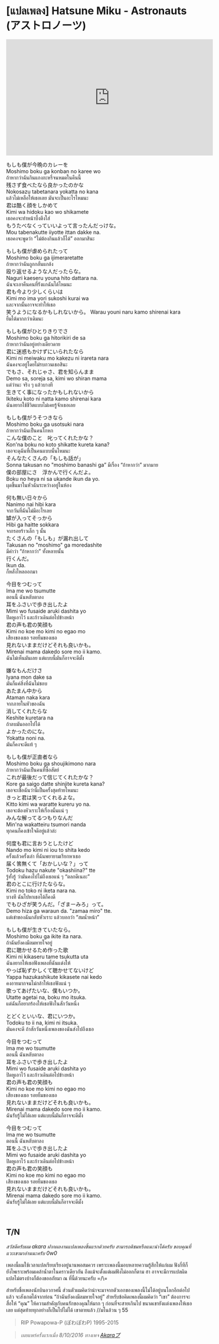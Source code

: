 # [แปลเพลง] Hatsune Miku - Astronauts (アストロノーツ)


<iframe width="560" height="315" src="https://www.youtube.com/embed/B776HM2cZWM" title="YouTube video player" frameborder="0" allow="accelerometer; autoplay; clipboard-write; encrypted-media; gyroscope; picture-in-picture" allowfullscreen></iframe>
<br>

もしも僕が今晩のカレーを   
Moshimo boku ga konban no karee wo  
ถ้าหากว่าฉันกินแกงกะหรี่จนหมดในคืนนี้  
残さず食べたなら良かったのかな  
Nokosazu tabetanara yokatta no kana  
แล้วไม่เหลือให้เธอเลย มันจะเป็นอะไรไหมนะ  
君は酷く顔をしかめて  
Kimi wa hidoku kao wo shikamete   
เธอคงจะทำหน้าบึ้งตึงใส่  
もうたべなくっていいよって言ったんだっけな。   
Mou tabenakutte iiyotte ittan dakke na.  
เธอคงจะพูดว่า “ไม่ต้องกินแล้วก็ได้” ออกมาสินะ  

もしも僕が虐められたって   
Moshimo boku ga ijimeraretatte  
ถ้าหากว่าฉันถูกกลั่นแกล้ง  
殴り返せるような人だったらな。   
Naguri kaeseru youna hito dattara na.  
ฉันจะเอาคืนคนที่รังแกฉันได้ไหมนะ  
君も今より少しくらいは   
Kimi mo ima yori sukoshi kurai wa  
และจากนั้นอาจจะทำให้เธอ  
笑うようになるかもしれないから。 
Warau youni naru kamo shirenai kara  
ยิ้มได้มากกว่าเดิมนะ   	 

もしも僕がひとりきりでさ   
Moshimo boku ga hitorikiri de sa  
ถ้าหากว่าฉันอยู่อย่างเดียวดาย  
君に迷惑もかけずにいられたなら   
Kimi ni meiwaku mo kakezu ni irareta nara  
ฉันคงจะอยู่โดยไม่รบกวนเธอสินะ  
でもさ、それじゃさ、君を知らんまま   
Demo sa, soreja sa, kimi wo shiran mama  
แต่ว่านะ จริง ๆ แล้วบางที  
生きてく事になったかもしれないから   
Ikiteku koto ni natta kamo shirenai kara  
ฉันอยากใช้ชีวิตแบบไม่เคยรู้จักเธอเลย  
 
もしも僕がうそつきなら   
Moshimo boku ga usotsuki nara  
ถ้าหากว่าฉันเป็นคนโกหก  
こんな僕のこと　叱ってくれたかな？   
Kon'na boku no koto shikatte kureta kana?  
เธอจะดุฉันที่เป็นคนแบบนั้นไหมนะ  
そんなたくさんの「もしも話が」   
Sonna takusan no "moshimo banashi ga”
มีเรื่อง “ถ้าหากว่า” มากมาย  
僕の部屋にさ　浮かんで行くんだよ。   
Boku no heya ni sa ukande ikun da yo.  
ผุดขึ้นมาในหัวฉันระหว่างอยู่ในห้อง   

何も無い日々から   
Nanimo nai hibi kara  
จากวันที่ฉันไม่มีอะไรเลย  
罅が入ってそっから   
Hibi ga haitte sokkara  
จากรอยร้าวเล็ก ๆ นั้น  
たくさんの「もしも」が漏れ出して   
Takusan no "moshimo" ga moredashite  
มีคำว่า “ถ้าหากว่า” ทั้งหลายนั้น  
行くんだ。   
Ikun da.  
ก็หลั่งไหลออกมา  
 
今目をつむって   
Ima me wo tsumutte  
ตอนนี้ ฉันหลับตาลง  
耳をふさいで歩き出したよ   
Mimi wo fusaide aruki dashita yo  
ปิดหูเอาไว้ และก้าวเดินต่อไปข้างหน้า  
君の声も君の笑顔も   
Kimi no koe mo kimi no egao mo  
เสียงของเธอ รอยยิ้มของเธอ  
見れないままだけどそれも良いかも。   
Mirenai mama dakedo sore mo ii kamo.  
ฉันไม่เห็นมันเลย แต่แบบนี้มันก็อาจจะดีมั้ง  
 
嫌なもんだけさ   
Iyana mon dake sa  
มันก็แค่สิ่งที่ฉันไม่ชอบ  
あたまん中から   
Ataman naka kara  
จากภายในหัวของฉัน  
消してくれたらな   
Keshite kuretara na  
ถ้าลบมันออกไปได้  
よかったのにな。   
Yokatta noni na.  
มันก็คงจะดีแท้ ๆ  
 
もしも僕が正直者なら   
Moshimo boku ga shoujikimono nara  
ถ้าหากว่าฉันเป็นคนที่ซื่อสัตย์  
これが最後だって信じてくれたかな？   
Kore ga saigo datte shinjite kureta kana?  
เธอจะเชื่อฉันว่านี่เป็นครั้งสุดท้ายไหมนะ  
きっと君は笑ってくれるよな。   
Kitto kimi wa waratte kureru yo na.  
เธอจะต้องหัวเราะให้เรื่องนั้นแน่ ๆ  
みんな解ってるつもりなんだ   
Min'na wakatteiru tsumori nanda  
ทุกคนก็คงเข้าใจดีอยู่แล้วล่ะ  
 
何度も君に言おうとしたけど   
Nando mo kimi ni iou to shita kedo  
ครั้งแล้วครั้งเล่า ที่ฉันพยายามเรียกหาเธอ  
届く筈無くて「おかしいな？」って   
Todoku hazu nakute "okashiina?" tte  
รู้ทั้งรู้ ว่ามันคงไปไม่ถึงเธอแน่ ๆ “ตลกดีเนอะ”   
君のとこに行けたならな。   
Kimi no toko ni iketa nara na.  
บางที ฉันไปหาเธอได้ก็คงดี  
でもひざが笑うんだ。「ざまーみろ」って。   
Demo hiza ga waraun da. "zamaa miro" tte.  
แต่เข่าของฉันกลับหัวเราะ แล้วบอกว่า “สมน้ำหน้า”  
 
もしも僕が生きていたなら。   
Moshimo boku ga ikite ita nara.  
ถ้าฉันยังคงมีลมหายใจอยู่  
君に聴かせるため作った歌   
Kimi ni kikaseru tame tsukutta uta  
ฉันอยากให้เธอฟังเพลงที่ฉันแต่งให้  
やっぱ恥ずかしくて聴かせてないけど   
Yappa hazukashikute kikasete nai kedo  
คงอายมากจนไม่กล้าให้เธอฟังแน่ ๆ  
歌ってあげたいな、僕もいつか。   
Utatte agetai na, boku mo itsuka.  
แต่ฉันก็อยากร้องให้เธอฟังในสักวันหนึ่ง  
 
とどくといいな、君にいつか。   
Todoku to ii na, kimi ni itsuka.  
มันคงจะดี ถ้าสักวันหนึ่งเพลงของฉันส่งไปถึงเธอ  
 
今目をつむって   
Ima me wo tsumutte  
ตอนนี้ ฉันหลับตาลง  
耳をふさいで歩き出したよ   
Mimi wo fusaide aruki dashita yo  
ปิดหูเอาไว้ และก้าวเดินต่อไปข้างหน้า  
君の声も君の笑顔も   
Kimi no koe mo kimi no egao mo  
เสียงของเธอ รอยยิ้มของเธอ  
見れないままだけどそれも良いかも。   
Mirenai mama dakedo sore mo ii kamo.  
ฉันรับรู้ไม่ได้เลย แต่แบบนี้มันก็อาจจะดีมั้ง  
 
今目をつむって   
Ima me wo tsumutte  
ตอนนี้ ฉันหลับตาลง  
耳をふさいで歩き出したよ   
Mimi wo fusaide aruki dashita yo  
ปิดหูเอาไว้ และก้าวเดินต่อไปข้างหน้า  
君の声も君の笑顔も   
Kimi no koe mo kimi no egao mo  
เสียงของเธอ รอยยิ้มของเธอ  
見れないままだけどそれも良いかも。   
Mirenai mama dakedo sore mo ii kamo.  
ฉันรับรู้ไม่ได้เลย แต่แบบนี้มันก็อาจจะดีมั้ง  

<br>

## T/N
*สวัสดีครับผม akara ฝากผลงานแปลเพลงชิ้นแรกด้วยครับ สามารถติชมหรือแนะนำได้ครับ ขอบคุณที่แวะเขามาอ่านนะครับ 0w0*  
 
เพลงนี้ผมใช้เวลาแปลเรียบเรียงอยู่นานพอสมควร เพราะเพลงนี้มอบหลายความรู้สึกให้แก่ผม ฟังกี่ทีก็ยังไพเราะพร้อมเคล้าน้ำตาในคราวเดียวกัน ถึงแม้จะตั้งแต่ผมฟังไม่ออกก็ตาม ฮา    อาจจะมีการแปลผิดแปลไม่ตรงบ้างก็ต้องขออภัยมา ณ ที่นี้ด้วยนะครับ =/\\=  

สำหรับชื่อเพลงนักบินอวกาศนี้ ส่วนตัวผมคิดว่าน่าจะมาจากตัวเอกของเพลงนี้ไม่ได้อยู่บนโลกอีกต่อไปแล้ว จะสังเกตได้จากท่อน “ถ้าฉันยังคงมีลมหายใจอยู่” สำหรับข้อคิดเพลงนี้ผมคิดว่า “เขา” ต้องการจะสื่อให้ “คุณ” ให้ความสำคัญกับคนรักของคุณให้มาก ๆ ก่อนที่จะสายเกินไป ขนาดเขายังแต่งเพลงให้เธอเลย แต่สุดท้ายทุกอย่างก็เป็นไปไม่ได้ เขาตายแล้ว //มโนล้วน ๆ 55

> RIP Powapowa-P (ぽわぽわP) 1995-2015


> *เผยแพร่ครั้งแรกเมื่อ 8/10/2016 ทางเพจ [Akaraプ](https://www.facebook.com/notes/4450482041689008/)*
